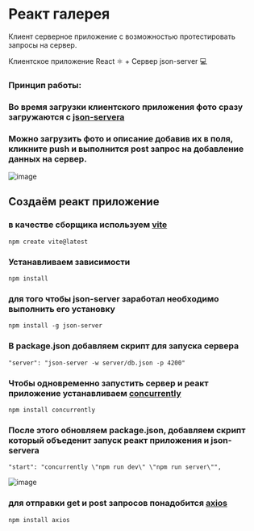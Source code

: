 
# Реакт галерея 

Клиент серверное приложение с возможноcтью протестировать запросы на сервер. 

Клиентское приложение React &#9883; + Сервер json-server &#128187;

### Принцип работы:
### Во время загрузки клиентского приложения фото сразу загружаются c [json-servera](https://www.npmjs.com/package/json-server?activeTab=readme) 
### Можно загрузить фото и описание добавив их в поля, кликните push и выполнится post запрос на добавление данных на сервер.

![image](https://github.com/ScherbakovM/gallery-react/assets/109952823/bce095ca-3d7b-4875-b1d8-e7ea483b4b7e)   



## Создаём реакт приложение    
### в качестве сборщика используем  [vite](https://vitejs.dev/guide/)
```
npm create vite@latest
```

### Устанавливаем зависимости
```
npm install 
```
### для того чтобы  json-server заработал необходимо выполнить его установку   
```
npm install -g json-server
```

### В package.json добавляем скрипт для запуска сервера 

```
"server": "json-server -w server/db.json -p 4200"
```

### Чтобы одновременно запустить сервер и реакт приложение устанавливаем [concurrently](https://www.npmjs.com/package/concurrently)

```
npm install concurrently
```

### После этого обновляем package.json, добавляем скрипт который объеденит запуск реакт приложения и json-servera

```
"start": "concurrently \"npm run dev\" \"npm run server\"",
```
![image](https://github.com/ScherbakovM/gallery-react/assets/109952823/3fd099fc-ab91-4729-af3f-dc0b31cc1fc6)

### для отправки get и post запросов понадобится [axios](https://axios-http.com/docs/api_intro)

```
npm install axios
```
